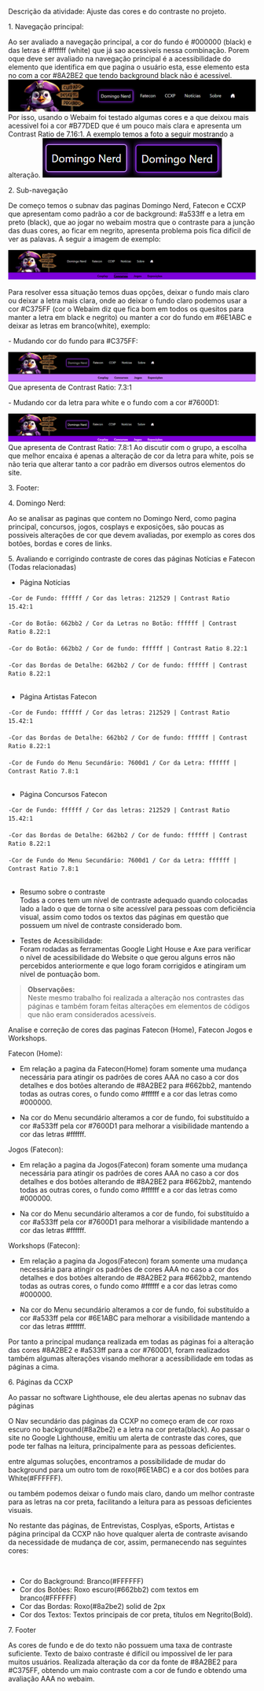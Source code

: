 Descrição da atividade: Ajuste das cores e do contraste no projeto.
<p> 1. Navegação principal: </p>
Ao ser avaliado a navegação principal, a cor do fundo é #000000 (black) e das letras é #ffffff (white) que já sao acessiveis nessa combinação. Porem oque deve ser avaliado na navegação principal é a acessibilidade do elemento que identifica em que pagina o usuário esta, esse elemento esta no com a cor #8A2BE2 que tendo background black não é acessivel.
<img src="imagem/nav-principal.png">
Por isso, usando o Webaim foi testado algumas cores e a que deixou mais acessivel foi a cor #B77DED que é um pouco mais clara e apresenta um Contrast Ratio de 7.16:1. A exemplo temos a foto a seguir mostrando a alteração.
<img src="imagem/borda.png">

<p> 2. Sub-navegação</p>
<p>De começo temos o subnav das paginas Domingo Nerd, Fatecon e CCXP que apresentam como padrão a cor de background: #a533ff e a letra em preto (black), que ao jogar no webaim mostra que o contraste para a junção das duas cores, ao ficar em negrito, apresenta problema pois fica dificil de ver as palavas. A seguir a imagem de exemplo:</p>
<img src="imagem/sub-nav-dn.png">
<p>Para resolver essa situação temos duas opções, deixar o fundo mais claro ou deixar a letra mais clara, onde ao deixar o fundo claro podemos usar a cor #C375FF (cor o Webaim diz que fica bom em todos os quesitos para manter a letra em black e negrito) ou manter a cor do fundo em #6E1ABC e deixar as letras em branco(white), exemplo:</p>
<p>- Mudando cor do fundo para #C375FF:</p>
<img src="imagem/sub-nav-dn2.png">
Que apresenta de Contrast Ratio: 7.3:1

<p>- Mudando cor da letra para white e o fundo com a cor #7600D1:</p>
<img src="imagem/sub-nav-dn3.png">
Que apresenta de Contrast Ratio: 7.8:1
Ao discutir com o grupo, a escolha que melhor encaixa é apenas a alteração de cor da letra para white, pois se não teria que alterar tanto a cor padrão em diversos outros elementos do site.

<p> 3. Footer:</p>

<p> 4. Domingo Nerd:</p>
Ao se analisar as paginas que contem no Domingo Nerd, como pagina principal, concursos, jogos, cosplays e exposições, são poucas as possiveis alterações de cor que devem avaliadas, por exemplo as cores dos botões, bordas e cores de links. 

<p> 5. Avaliando e corrigindo contraste de cores das páginas Notícias e Fatecon (Todas relacionadas)</p>

- Página Notícias

`-Cor de Fundo: ffffff / Cor das letras: 212529 | Contrast Ratio 15.42:1` <br><br>
``-Cor do Botão: 662bb2 / Cor da Letras no Botão: ffffff | Contrast Ratio 8.22:1`` <br><br>
``-Cor do Botão: 662bb2 / Cor de fundo: ffffff | Contrast Ratio 8.22:1`` <br><br>
``-Cor das Bordas de Detalhe: 662bb2 / Cor de fundo: ffffff | Contrast Ratio 8.22:1`` <br><br>

- Página Artistas Fatecon

``-Cor de Fundo: ffffff / Cor das letras: 212529 | Contrast Ratio 15.42:1`` <br><br>
``-Cor das Bordas de Detalhe: 662bb2 / Cor de fundo: ffffff | Contrast Ratio 8.22:1`` <br><br>
``-Cor de Fundo do Menu Secundário: 7600d1 / Cor da Letra: ffffff | Contrast Ratio 7.8:1`` <br><br>

- Página Concursos Fatecon

``-Cor de Fundo: ffffff / Cor das letras: 212529 | Contrast Ratio 15.42:1`` <br><br>
``-Cor das Bordas de Detalhe: 662bb2 / Cor de fundo: ffffff | Contrast Ratio 8.22:1`` <br><br>
``-Cor de Fundo do Menu Secundário: 7600d1 / Cor da Letra: ffffff | Contrast Ratio 7.8:1`` <br><br>

- Resumo sobre o contraste<br>
Todas a cores tem um nível de contraste adequado quando colocadas lado a lado o que de torna o site acessível para pessoas com deficiência visual, assim como todos os textos das páginas em questão que possuem um nível de contraste considerado bom.

- Testes de Acessibilidade:<br>
Foram rodadas as ferramentas Google Light House e Axe para verificar o nível de acessibilidade do Website o que gerou alguns erros não percebidos anteriormente e que logo foram corrigidos e atingiram um nível de pontuação bom.

> **Observações:**<br>
Neste mesmo trabalho foi realizada a alteração nos contrastes das páginas e também foram feitas alterações em elementos de códigos que não eram considerados acessíveis.

<p> Analise e correção de cores das paginas Fatecon (Home), Fatecon Jogos e Workshops.</p>

Fatecon (Home):

- Em relação a pagina da Fatecon(Home) foram somente uma mudança necessária para atingir os padrões de cores AAA no caso a cor dos detalhes e dos botões alterando de #8A2BE2 para #662bb2, mantendo todas as outras cores, o fundo como #ffffff e a cor das letras como #000000.

- Na cor do Menu secundário alteramos a cor de fundo, foi substituído a cor #a533ff pela cor #7600D1 para melhorar a visibilidade mantendo a cor das letras #ffffff.

Jogos (Fatecon): 

- Em relação a pagina da Jogos(Fatecon) foram somente uma mudança necessária para atingir os padrões de cores AAA no caso a cor dos detalhes e dos botões alterando de #8A2BE2 para #662bb2, mantendo todas as outras cores, o fundo como #ffffff e a cor das letras como #000000.

- Na cor do Menu secundário alteramos a cor de fundo, foi substituído a cor #a533ff pela cor #7600D1 para melhorar a visibilidade mantendo a cor das letras #ffffff.

Workshops (Fatecon): 

- Em relação a pagina da Jogos(Fatecon) foram somente uma mudança necessária para atingir os padrões de cores AAA no caso a cor dos detalhes e dos botões alterando de #8A2BE2 para #662bb2, mantendo todas as outras cores, o fundo como #ffffff e a cor das letras como #000000.

- Na cor do Menu secundário alteramos a cor de fundo, foi substituído a cor #a533ff pela cor #6E1ABC para melhorar a visibilidade mantendo a cor das letras #ffffff.

Por tanto a principal mudança realizada em todas as páginas foi a alteração das cores #8A2BE2 e #a533ff para a cor #7600D1, foram realizados também algumas alterações visando melhorar a acessibilidade em todas as páginas a cima.


<p> 6. Páginas da CCXP</p>
<p>Ao passar no software Lighthouse, ele deu alertas apenas no subnav das páginas</p>
<p>O Nav secundário das páginas da CCXP no começo eram de cor roxo escuro no background(#8a2be2) e a letra na cor preta(black). Ao passar o site no Google Lighthouse, emitiu um alerta de contraste das cores, que pode ter falhas na leitura, principalmente para as pessoas deficientes.</p>
<p>entre algumas soluções, encontramos a possibilidade de mudar do background para um outro tom de roxo(#6E1ABC) e a cor dos botões para White(#FFFFFF).</p>
<p>ou também podemos deixar o fundo mais claro, dando um melhor contraste para as letras na cor preta, facilitando a leitura para as pessoas deficientes visuais.</p>
<p>No restante das páginas, de Entrevistas, Cosplyas, eSports, Artistas e página principal da CCXP não hove qualquer alerta de contraste avisando da necessidade de mudança de cor, assim, permanecendo nas seguintes cores:</p><br>
<ul>
  <li>Cor do Background: Branco(#FFFFFF)</li>
  <li>Cor dos Botões: Roxo escuro(#662bb2) com textos em branco(#FFFFFF)</li>
  <li>Cor das Bordas: Roxo(#8a2be2) solid de 2px</li>
  <li>Cor dos Textos: Textos principais  de cor preta, títulos em Negrito(Bold).</li>
</ul>

<p>7. Footer</p>
<p>As cores de fundo e de do texto não possuem uma taxa de contraste suficiente. Texto de baixo contraste é difícil ou impossível de ler para muitos usuários. 
Realizada alteração da cor da fonte de #8A2BE2 para #C375FF, obtendo um maio contraste com a cor de fundo e obtendo uma avaliação AAA no webaim.</p>
